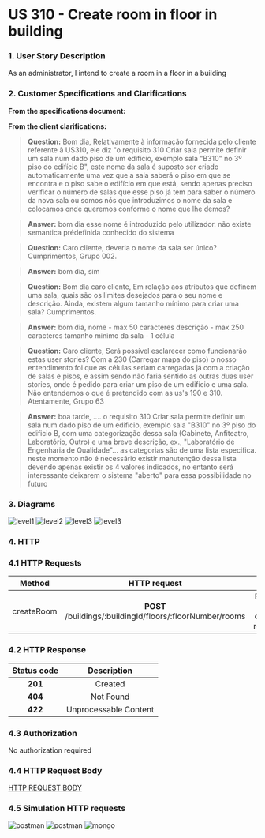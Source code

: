 # US 310 - Create room in floor in building

### 1. User Story Description

As an administrator, I intend to create a room in a floor in a building

### 2. Customer Specifications and Clarifications

**From the specifications document:**



**From the client clarifications:**

> **Question:** Bom dia,
Relativamente à informação fornecida pelo cliente referente à US310, ele diz "o requisito 310
Criar sala permite definir um sala num dado piso de um edifício, exemplo sala "B310" no 3º piso do edifício B",
este nome da sala é suposto ser criado automaticamente uma vez que a sala saberá o piso em que se encontra e o piso sabe o edifício em que está,
sendo apenas preciso verificar o número de salas que esse piso já  tem para saber o número da nova sala ou somos nós que introduzimos o nome da sala e colocamos onde queremos conforme o nome que lhe demos?

> **Answer:** bom dia esse nome é introduzido pelo utilizador. não existe semantica prédefinida conhecido do sistema

> **Question:** Caro cliente, deveria o nome da sala ser único? Cumprimentos, Grupo 002.

> **Answer:** bom dia, sim

> **Question:** Bom dia caro cliente, Em relação aos atributos que definem uma sala, quais são os limites desejados para o seu nome e descrição.
Ainda, existem algum tamanho mínimo para criar uma sala?
Cumprimentos.

> **Answer:** bom dia, nome - max 50 caracteres
descrição - max 250 caracteres
tamanho minimo da sala - 1 célula


> **Question:** Caro cliente, Será possível esclarecer como funcionarão estas user stories? Com a 230 (Carregar mapa do piso) o nosso entendimento foi que as células seriam carregadas já com a criação de salas e pisos, e assim sendo não faria sentido as outras duas user stories, onde é pedido para criar um piso de um edifício e uma sala. Não entendemos o que é pretendido  com as us's 190 e 310.
Atentamente,
Grupo 63

> **Answer:** boa tarde, .... o requisito 310 Criar sala permite definir um sala num dado piso de um edificio, exemplo sala "B310" no 3º piso do edificio B, com uma categorização dessa sala (Gabinete, Anfiteatro, Laboratório, Outro) e uma breve descrição, ex., "Laboratório de Engenharia de Qualidade"...
as categorias são de uma lista especifica. neste momento não é necessário existir manutenção dessa lista devendo apenas existir os 4 valores indicados, no entanto será interessante deixarem o sistema "aberto" para essa possibilidade no futuro


### 3. Diagrams

![level1](level1/process_view.svg)
![level2](level2/process-view.svg)
![level3](level3/process-view.svg)
![level3](level3/class-diagram.svg)

### 4. HTTP

### 4.1 HTTP Requests

|   Method   |                       HTTP request                        |                       Description                        |
|:----------:|:---------------------------------------------------------:|:--------------------------------------------------------:|
| createRoom | **POST** /buildings/:buildingId/floors/:floorNumber/rooms | Building Route calls method createRoom in roomController |

### 4.2 HTTP Response
| Status code |      Description      |
|:-----------:|:---------------------:|
|   **201**   |        Created        |
|   **404**   |       Not Found       |
|   **422**   | Unprocessable Content |

### 4.3 Authorization

No authorization required

### 4.4 HTTP Request Body

[HTTP REQUEST BODY](./README/test.rooms.txt)

### 4.5 Simulation HTTP requests

![postman](README/postman_bB_f1_room1.JPG)
![postman](README/postman_bB_f3_room1.JPG)
![mongo](README/mongo_rooms.JPG)
